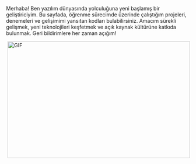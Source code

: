 Merhaba! Ben yazılım dünyasında yolculuğuna yeni başlamış bir geliştiriciyim. Bu sayfada, öğrenme sürecimde üzerinde çalıştığım projeleri, denemeleri ve gelişimimi yansıtan kodları bulabilirsiniz. Amacım sürekli gelişmek, yeni teknolojileri keşfetmek ve açık kaynak kültürüne katkıda bulunmak. Geri bildirimlere her zaman açığım!

<img align="right" alt="GIF" src="![Bmi Hesaplayıcı (1)](https://github.com/user-attachments/assets/4e3c11c9-6606-443e-a937-13301fbcc681)
" width="500" height="320" />

